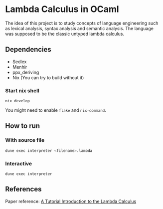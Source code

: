 # Lambda Calculus in OCaml

The idea of this project is to study concepts of language engineering such as lexical analysis, syntax analysis and semantic analysis. The language was supposed to be the classic untyped lambda calculus.

## Dependencies
- Sedlex
- Menhir
- ppx_deriving
- Nix (You can try to build without it)

### Start nix shell
```
nix develop
```
You might need to enable `flake` and `nix-command`.

## How to run
### With source file
```bash
dune exec interpreter <filename>.lambda
```
### Interactive
```
dune exec interpreter
```


## References
Paper reference: [A Tutorial Introduction to the Lambda Calculus](https://personal.utdallas.edu/~gupta/courses/apl/lambda.pdf)
